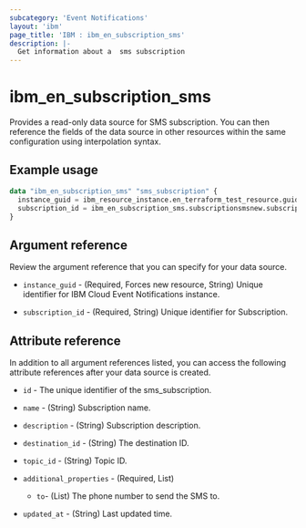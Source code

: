 ```yaml
---
subcategory: 'Event Notifications'
layout: 'ibm'
page_title: 'IBM : ibm_en_subscription_sms'
description: |-
  Get information about a  sms subscription
---
```


# ibm_en_subscription_sms

Provides a read-only data source for SMS subscription. You can then reference the fields of the data source in other resources within the same configuration using interpolation syntax.

## Example usage

```terraform
data "ibm_en_subscription_sms" "sms_subscription" {
  instance_guid = ibm_resource_instance.en_terraform_test_resource.guid
  subscription_id = ibm_en_subscription_sms.subscriptionsmsnew.subscription_id
}
```

## Argument reference

Review the argument reference that you can specify for your data source.

- `instance_guid` - (Required, Forces new resource, String) Unique identifier for IBM Cloud Event Notifications instance.

- `subscription_id` - (Required, String) Unique identifier for Subscription.

## Attribute reference

In addition to all argument references listed, you can access the following attribute references after your data source is created.

- `id` - The unique identifier of the sms_subscription.

- `name` - (String) Subscription name.

- `description` - (String) Subscription description.

- `destination_id` - (String) The destination ID.

- `topic_id` - (String) Topic ID.

- `additional_properties` - (Required, List)

  - `to`- (List) The phone number to send the SMS to.

- `updated_at` - (String) Last updated time.
